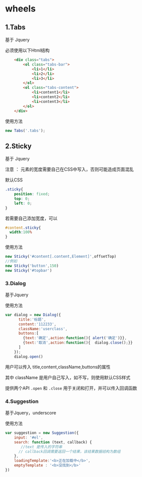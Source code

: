 # wheels
## 1.Tabs

基于 Jquery

必须使用以下Html结构

```html
	<div class="tabs">
        <ol class="tabs-bar">
            <li>1</li>
            <li>2</li>
            <li>3</li>
        </ol>
        <ol class="tabs-content">
            <li>content1</li>
            <li>content2</li>
            <li>content3</li>
        </ol>
    </div>
```

使用方法

```javascript
new Tabs('.tabs');
```

## 2.Sticky

基于 Jquery

注意 ： 元素的宽度需要自己在CSS中写入，否则可能造成页面混乱

默认CSS

```css
.sticky{
    position: fixed;
    top: 0;
    left: 0;
}
```

若需要自己添加宽度，可以

```css
#content.sticky{
  width:100%
}
```

使用方法

```javascript
new Sticky('#content[.content,Element]',offsetTop)
//例如
new Sticky('button',150)
new Sticky('#topbar')
```

### 3.Dialog

基于Jquery

使用方法

```javascript
var dialog = new Dialog({
      title:'标题',
      content:'112233',
      className:'userclass',
      buttons:[
        {text:'确定',action:function(){ alert('确定')}},
        {text:'取消',action:function(){  dialog.close();}}
      ]
    });
    dialog.open()
```

用户可以传入 title,content,className,buttons的属性

其中 className 是用户自己写入，如不写，则使用默认CSS样式

提供两个API `.open` 和 `.close` 用于关闭和打开，并可以传入回调函数

### 4.Suggestion

基于Jquery，underscore

使用方法

```javascript
var suggestion = new Suggestion({
    input: '#el',
    search: function (text, callback) {
       //text 是传入的字符串
      // callback回调需要返回一个结果，该结果数据结构为数组
    },
    loadingTemplate:'<b>正在加载中</b>',
    emptyTemplate : '<b>没找到</b>'
})
```

